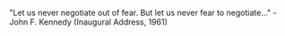 "Let us never negotiate out of fear.
 But let us never fear to negotiate..."
	 - John F. Kennedy (Inaugural Address, 1961) 